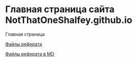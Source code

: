 # Главная страница сайта NotThatOneShalfey.github.io

Главная страница

[Файлы реферата](https://github.com/NotThatOneShalfey/devops-report/)

[Файлы реферата в MD](https://github.com/NotThatOneShalfey/devops-md-doc/)
